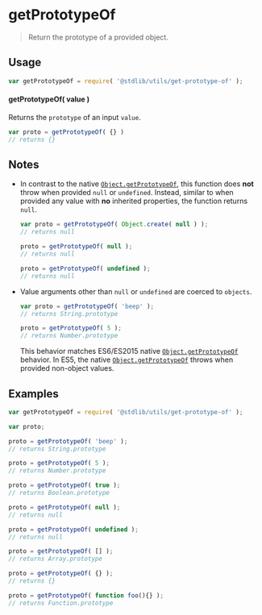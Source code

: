 # getPrototypeOf

> Return the prototype of a provided object.


<section class="usage">

## Usage

``` javascript
var getPrototypeOf = require( '@stdlib/utils/get-prototype-of' );
```

#### getPrototypeOf( value )

Returns the `prototype` of an input `value`.

``` javascript
var proto = getPrototypeOf( {} )
// returns {}
```

</section>

<!-- /.usage -->


<section class="notes">

## Notes

* In contrast to the native [`Object.getPrototypeOf`][object-get-prototype-of], this function does __not__ throw when provided `null` or `undefined`. Instead, similar to when provided any value with __no__ inherited properties, the function returns `null`.

  ``` javascript
  var proto = getPrototypeOf( Object.create( null ) );
  // returns null

  proto = getPrototypeOf( null );
  // returns null

  proto = getPrototypeOf( undefined );
  // returns null
  ```

* Value arguments other than `null` or `undefined` are coerced to `objects`.

  ``` javascript
  var proto = getPrototypeOf( 'beep' );
  // returns String.prototype

  proto = getPrototypeOf( 5 );
  // returns Number.prototype
  ```

  This behavior matches ES6/ES2015 native [`Object.getPrototypeOf`][object-get-prototype-of] behavior. In ES5, the native [`Object.getPrototypeOf`][object-get-prototype-of] throws when provided non-object values.

</section>

<!-- /.notes -->


<section class="examples">

## Examples

``` javascript
var getPrototypeOf = require( '@stdlib/utils/get-prototype-of' );

var proto;

proto = getPrototypeOf( 'beep' );
// returns String.prototype

proto = getPrototypeOf( 5 );
// returns Number.prototype

proto = getPrototypeOf( true );
// returns Boolean.prototype

proto = getPrototypeOf( null );
// returns null

proto = getPrototypeOf( undefined );
// returns null

proto = getPrototypeOf( [] );
// returns Array.prototype

proto = getPrototypeOf( {} );
// returns {}

proto = getPrototypeOf( function foo(){} );
// returns Function.prototype
```

</section>

<!-- /.examples -->


<section class="links">

[object-get-prototype-of]: https://developer.mozilla.org/en-US/docs/Web/JavaScript/Reference/Global_Objects/Object/getPrototypeOf

</section>

<!-- /.links -->

